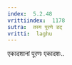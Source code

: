 ```yaml
---
index:  5.2.48
vrittiindex:  1178
sutra:  तस्य पूरणे डट्
vritti:  laghu 
---
```


एकादशानां पूरणः एकादशः..


